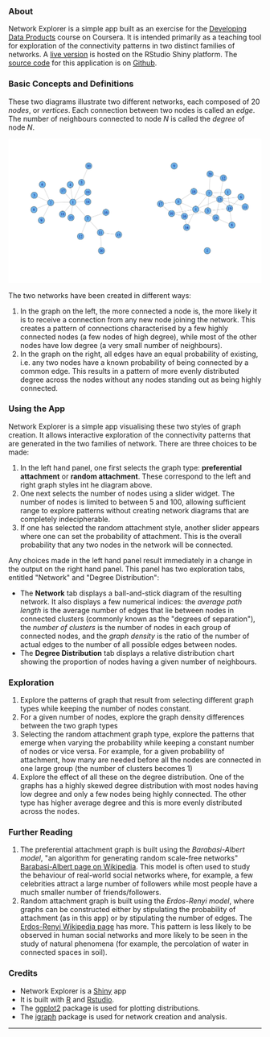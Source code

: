 ### About

Network Explorer is a simple app built as an exercise for the [Developing Data Products](https://www.coursera.org/course/devdataprod) course on Coursera. It is intended primarily as a teaching tool for exploration of the connectivity patterns in two distinct families of networks. A [live version](https://ggdata.shinyapps.io/barabasi/) is hosted on the RStudio Shiny platform. The [source code](https://github.com/ggData/barabasi) for this application is on [Github](https://github.com/ggData/barabasi).

### Basic Concepts and Definitions

These two diagrams illustrate two different networks, each composed of 20 _nodes_, or _vertices_. Each connection between two nodes is called an _edge_. The number of neighbours connected to node _N_ is called the _degree_ of node _N_.

![Two network graphs](img/plots.png)

The two networks have been created in different ways:

1. In the graph on the left, the more connected a node is, the more likely it is to receive a connection from any new node joining the network. This creates a pattern of connections characterised by a few highly connected nodes (a few nodes of high degree), while most of the other nodes have low degree (a very small number of neighbours).
2. In the graph on the right, all edges have an equal probability of existing, i.e. any two nodes have a known probability of being connected by a common edge. This results in a pattern of more evenly distributed degree across the nodes without any nodes standing out as being highly connected.

### Using the App

Network Explorer is a simple app visualising these two styles of graph creation. It allows interactive exploration of the connectivity patterns that are generated in the two families of network. There are three choices to be made:

1. In the left hand panel, one first selects the graph type: **preferential attachment** or **random attachment**. These correspond to the left and right graph styles int he diagram above.
2. One next selects the number of nodes using a slider widget. The number of nodes is limited to between 5 and 100, allowing sufficient range to explore patterns without creating network diagrams that are completely indecipherable.
3. If one has selected the random attachment style, another slider appears where one can set the probability of attachment. This is the overall probability that any two nodes in the network will be connected.

Any choices made in the left hand panel result immediately in a change in the output on the right hand panel. This panel has two exploration tabs, entitled "Network" and "Degree Distribution":

- The **Network** tab displays a ball-and-stick diagram of the resulting network. It also displays a few numerical indices: the _average path length_ is the average number of edges that lie between nodes in connected clusters (commonly known as the "degrees of separation"), the _number of clusters_ is the number of nodes in each group of connected nodes, and the _graph density_ is the ratio of the number of actual edges to the number of all possible edges between nodes.
- The **Degree Distribution** tab displays a relative distribution chart showing the proportion of nodes having a given number of neighbours.

### Exploration

1. Explore the patterns of graph that result from selecting different graph types while keeping the number of nodes constant.
2. For a given number of nodes, explore the graph density differences between the two graph types
3. Selecting the random attachment graph type, explore the patterns that emerge when varying the probability while keeping a constant number of nodes or vice versa. For example, for a given probability of attachment, how many are needed before all the nodes are connected in one large group (the number of clusters becomes 1)
4. Explore the effect of all these on the degree distribution. One of the graphs has a  highly skewed degree distribution with most nodes having low degree and only a few nodes being highly connected. The other type has higher average degree and this is more evenly distributed across the nodes.

### Further Reading

1. The preferential attachment graph is built using the _Barabasi-Albert model_, "an algorithm for generating random scale-free networks" [Barabasi-Albert page on Wikipedia](http://en.wikipedia.org/wiki/Barab%C3%A1si%E2%80%93Albert_model). This model is often used to study the behaviour of real-world social networks where, for example, a few celebrities attract a large number of followers while most people have a much smaller number of friends/followers.
2. Random attachment graph is built using the _Erdos-Renyi model_, where graphs can be constructed either by stipulating the probability of attachment (as in this app) or by stipulating the number of edges. The [Erdos-Renyi Wikipedia page](http://en.wikipedia.org/wiki/Erd%C5%91s%E2%80%93R%C3%A9nyi_model) has more. This pattern is less likely to be observed in human social networks and more likely to be seen in the study of natural phenomena (for example, the percolation of water in connected spaces in soil).

### Credits

- Network Explorer is a [Shiny](http://shiny.rstudio.com/) app 
- It is built with [R](http://www.r-project.org/) and  [Rstudio](http://www.rstudio.com/). 
- The [ggplot2](http://ggplot2.org/) package is used for plotting distributions.
- The [igraph](http://igraph.org/redirect.html) package is used for network creation and analysis.

----

